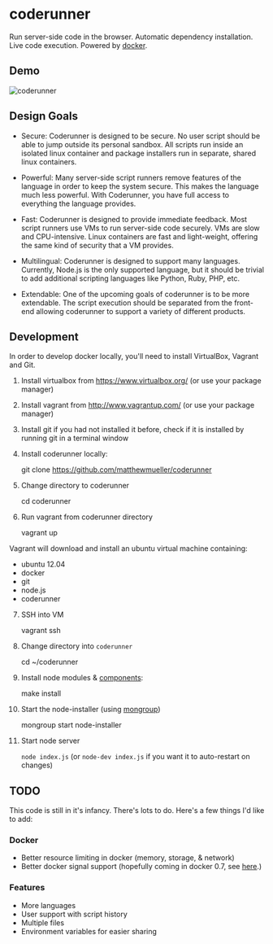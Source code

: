 # coderunner

Run server-side code in the browser. Automatic dependency installation. Live code execution. Powered by [docker](http://docker.io).

## Demo

![coderunner](https://i.cloudup.com/bBH1cQRZ6W.gif)

## Design Goals

- Secure: Coderunner is designed to be secure. No user script should be able to jump outside its personal sandbox. All scripts run inside an isolated linux container and package installers run in separate, shared linux containers.

- Powerful: Many server-side script runners remove features of the language in order to keep the system secure. This makes the language much less powerful. With Coderunner, you have full access to everything the language provides.

- Fast: Coderunner is designed to provide immediate feedback. Most script runners use VMs to run server-side code securely. VMs are slow and CPU-intensive. Linux containers are fast and light-weight, offering the same kind of security that a VM provides.

- Multilingual: Coderunner is designed to support many languages. Currently, Node.js is the only supported language, but it should be trivial to add additional scripting languages like Python, Ruby, PHP, etc.

- Extendable: One of the upcoming goals of coderunner is to be more extendable. The script execution should be separated from the front-end allowing coderunner to support a variety of different products.

## Development

In order to develop docker locally, you'll need to install VirtualBox, Vagrant and Git.

1. Install virtualbox from https://www.virtualbox.org/ (or use your package manager)
2. Install vagrant from http://www.vagrantup.com/ (or use your package manager)
3. Install git if you had not installed it before, check if it is installed by running git in a terminal window
4. Install coderunner locally:

    git clone https://github.com/matthewmueller/coderunner

5. Change directory to coderunner

    cd coderunner

6. Run vagrant from coderunner directory

    vagrant up

Vagrant will download and install an ubuntu virtual machine containing:

  - ubuntu 12.04
  - docker
  - git
  - node.js
  - coderunner

7. SSH into VM

    vagrant ssh

8. Change directory into `coderunner`

    cd ~/coderunner

9. Install node modules & [components](http://github.com/visionmedia/component):

    make install

10. Start the node-installer (using [mongroup](http://github.com/visionmedia/node-mongroup))

    mongroup start node-installer

10. Start node server

    `node index.js` (or `node-dev index.js` if you want it to auto-restart on changes)

## TODO

This code is still in it's infancy. There's lots to do. Here's a few things I'd like to add:

### Docker

- Better resource limiting in docker (memory, storage, & network)
- Better docker signal support (hopefully coming in docker 0.7, see [here](http://blog.docker.io/2013/08/websockets-dockerfile-upgrade-better-registry-support-expert-mode-and-more/).)

### Features

- More languages
- User support with script history
- Multiple files
- Environment variables for easier sharing

